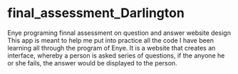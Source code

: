 # final_assessment_Darlington
Enye programing finnal assessment on question and answer website design
This app is meant to help me put into practice all the code I have been learning all through the program of Enye.
It is a website that creates an interface, whereby a person is asked series of questions, if the anyone he or she fails, the answer would be displayed to the person.

